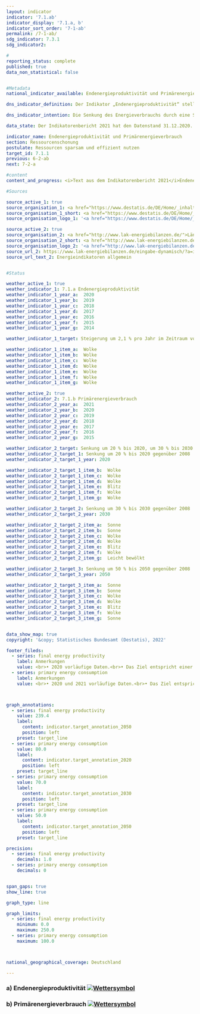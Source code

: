 ```yaml
---
layout: indicator    
indicator: '7.1.ab'    
indicator_display: '7.1.a, b'    
indicator_sort_order: '7-1-ab'    
permalink: /7-1-ab/    
sdg_indicator: 7.3.1    
sdg_indicator2:     

#
reporting_status: complete    
published: true    
data_non_statistical: false    


#Metadata    
national_indicator_available: Endenergieproduktivität und Primärenergieverbrauch    

dns_indicator_definition: Der Indikator „Endenergieproduktivität“ stellt die Entwicklung der Wertschöpfung je eingesetzter Einheit Endenergie dar. Der Begriff „Endenergie“ bezieht sich dabei auf den Teil der Energie, der energetisch als thermische oder elektrische Energie zur Herstellung von Gütern oder zur Nutzung in den privaten Haushalten zur Verfügung steht.<br><br>Der Indikator „Primärenergieverbrauch“ gibt an, wie viel Energie in einem Land einerseits in den Energiesektoren zur Umwandlung, sowie andererseits in der Produktion, den privaten Haushalten und im Verkehr verbraucht wurde.    

dns_indicator_intention: Die Senkung des Energieverbrauchs durch eine Steigerung der Energieeffizienz ist neben dem Ausbau erneuerbarer Energien die zweite tragende Säule der Energiewende. Ziel ist es mit möglichst wenig Energie, viel wirtschaftliche Leistung zu erreichen. Energieeinsparung schont Klima und Umwelt, trägt zur Verbesserung der Versorgungssicherheit und zur Wettbewerbsfähigkeit der Industrie bei.<br>Dem Energiekonzept der Bundesregierung zufolge soll die Endenergieproduktivität in den Jahren 2008 bis 2050 jährlich um 2,1&nbsp;% erhöht werden. Gleichzeitig soll sich der Primärenergieverbrauch bis 2020 um 20&nbsp;%, bis 2030 um 30&nbsp;% und bis 2050 um 50&nbsp;% gegenüber dem Jahr 2008 verringern.    

data_state: Der Indikatorenbericht 2021 hat den Datenstand 31.12.2020. Die Daten auf der DNS-Online Plattform werden regelmäßig aktualisiert, sodass online aktuellere Daten verfügbar sein können als im Indikatorenbericht 2021 veröffentlicht.    

indicator_name: Endenergieproduktivität und Primärenergieverbrauch    
section: Ressourcenschonung    
postulate: Ressourcen sparsam und effizient nutzen    
target_id: 7.1.1    
previous: 6-2-ab    
next: 7-2-a    

#content     
content_and_progress: <i>Text aus dem Indikatorenbericht 2021</i>Endenergie- und Primärenergieverbrauch sind direkt miteinander verbunden. Der Endenergieverbrauch ergibt sich aus dem Primärenergieverbrauch abzüglich der Summe aus Umwandlungs-, Fackel- und Leitungsverlusten sowie der statistischen Differenz.<br>Der Primärenergieverbrauch ist die Summe aus den im Inland gewonnenen Primärenergieträgern, Vorratsentnahmen und sämtlichen importierten Energieträgern abzüglich der Bevorratung, Energieexporte und Hochseebunkerungen. Wesentliche Grundlage für die Berechnung des Energieverbrauchs sind die Daten der Energiebilanzen der Arbeitsgemeinschaft Energiebilanzen (AGEB), welche um Daten aus weiteren Quellen ergänzt werden.<br>Die Endenergieproduktivität gibt an, wie hoch die Wertschöpfung je eingesetzter Einheit Endenergie ist. Sie stellt ein Maß für die Energieeffizienz bei der Herstellung von Gütern und im Energieeinsatz der privaten Haushalte dar. Einschätzungen zur Energieeffizienz in den Umwandlungsbereichen (Wirkungsgrad der Kraftwerke) oder in der Energieübertragung und -speicherung (Beseitigung von Leckagen, bessere Wärmedämmung usw.) lassen sich anhand des Indikators jedoch nicht direkt ableiten.<br>Die Endenergieproduktivität hat sich nach vorläufigen Ergebnissen im Zeitraum 2008 bis 2019 um 15,4&nbsp;% erhöht, was einem durchschnittlichen jährlichen Anstieg von rund 1,4&nbsp;% entspricht. Somit wird das Ziel eines jährlichen Anstieges von durchschnittlich 2,1&nbsp;% bis 2050 zum jetzigen Zeitpunkt noch nicht erreicht. Gegenüber dem Vorjahr ist die Energieproduktivität im Jahr 2019 um 0,6 Prozentpunkte gesunken.<br>Der Primärenergieverbrauch ist im Jahr 2019 gegenüber dem Vorjahr gesunken. Im gesamten Zeitraum von 2008 bis 2019 wurde der Primärenergieverbrauch nach vorläufigen Ergebnissen um 11,1&nbsp;% reduziert. Bei gleichbleibender Entwicklung wie in den vergangenen Jahren würde der Zielwert im Jahr 2020 somit nicht erreicht.    

#Sources    

source_active_1: true
source_organisation_1: <a href="https://www.destatis.de/DE/Home/_inhalt.html">Statistisches Bundesamt</a>
source_organisation_1_short: <a href="https://www.destatis.de/DE/Home/_inhalt.html">Statistisches Bundesamt (Destatis)</a>
source_organisation_logo_1: '<a href="https://www.destatis.de/DE/Home/_inhalt.html"><img src="https://g205sdgs.github.io/sdg-indicators/public/logos/destatis.png" alt="Statistisches Bundesamt" title=" Klicken Sie hier um zur Homepage der Organisation Statistisches Bundesamt zu gelangen." style="height:60px; width:148px; border: transparent"/></a>'

source_active_2: true
source_organisation_2: <a href="http://www.lak-energiebilanzen.de/">Länderarbeitskreis Energiebilanzen</a>
source_organisation_2_short: <a href="http://www.lak-energiebilanzen.de/">Länderarbeitskreis (LAK) Energiebilanzen</a>
source_organisation_logo_2: '<a href="http://www.lak-energiebilanzen.de/"><img src="https://g205sdgs.github.io/sdg-indicators/public/logos/lakeb.png" alt="Länderarbeitskreis Energiebilanzen" title=" Klicken Sie hier um zur Homepage der Organisation Länderarbeitskreis Energiebilanzen zu gelangen." style="height:60px; width:148px; border: transparent"/></a>'
source_url_2: https://www.lak-energiebilanzen.de/eingabe-dynamisch/?a=i100
source_url_text_2: Energieindikatoren allgemein


#Status    

weather_active_1: true
weather_indicator_1: 7.1.a Endenergieproduktivität
weather_indicator_1_year_a:  2020
weather_indicator_1_year_b:  2019
weather_indicator_1_year_c:  2018
weather_indicator_1_year_d:  2017
weather_indicator_1_year_e:  2016
weather_indicator_1_year_f:  2015
weather_indicator_1_year_g:  2014

weather_indicator_1_target: Steigerung um 2,1 % pro Jahr im Zeitraum von 2008 – 2050

weather_indicator_1_item_a:  Wolke
weather_indicator_1_item_b:  Wolke
weather_indicator_1_item_c:  Wolke
weather_indicator_1_item_d:  Wolke
weather_indicator_1_item_e:  Wolke
weather_indicator_1_item_f:  Wolke
weather_indicator_1_item_g:  Wolke

weather_active_2: true
weather_indicator_2: 7.1.b Primärenergieverbrauch
weather_indicator_2_year_a:  2021
weather_indicator_2_year_b:  2020
weather_indicator_2_year_c:  2019
weather_indicator_2_year_d:  2018
weather_indicator_2_year_e:  2017
weather_indicator_2_year_f:  2016
weather_indicator_2_year_g:  2015

weather_indicator_2_target: Senkung um 20 % bis 2020, um 30 % bis 2030 und um 50 % bis 2050 jeweils gegenüber 2008
weather_indicator_2_target_1: Senkung um 20 % bis 2020 gegenüber 2008
weather_indicator_2_target_1_year: 2020

weather_indicator_2_target_1_item_b:  Wolke
weather_indicator_2_target_1_item_c:  Wolke
weather_indicator_2_target_1_item_d:  Wolke
weather_indicator_2_target_1_item_e:  Blitz
weather_indicator_2_target_1_item_f:  Wolke
weather_indicator_2_target_1_item_g:  Wolke

weather_indicator_2_target_2: Senkung um 30 % bis 2030 gegenüber 2008
weather_indicator_2_target_2_year: 2030

weather_indicator_2_target_2_item_a:  Sonne
weather_indicator_2_target_2_item_b:  Sonne
weather_indicator_2_target_2_item_c:  Wolke
weather_indicator_2_target_2_item_d:  Wolke
weather_indicator_2_target_2_item_e:  Blitz
weather_indicator_2_target_2_item_f:  Wolke
weather_indicator_2_target_2_item_g:  Leicht bewölkt

weather_indicator_2_target_3: Senkung um 50 % bis 2050 gegenüber 2008
weather_indicator_2_target_3_year: 2050

weather_indicator_2_target_3_item_a:  Sonne
weather_indicator_2_target_3_item_b:  Sonne
weather_indicator_2_target_3_item_c:  Wolke
weather_indicator_2_target_3_item_d:  Wolke
weather_indicator_2_target_3_item_e:  Blitz
weather_indicator_2_target_3_item_f:  Wolke
weather_indicator_2_target_3_item_g:  Sonne


data_show_map: true    
copyright: '&copy; Statistisches Bundesamt (Destatis), 2022'    

footer_fileds:
  - series: final energy productivity
    label: Anmerkungen
    value: <br>• 2020 vorläufige Daten.<br>• Das Ziel entspricht einer Steigerung der Endenergieproduktivität um jährlich 2,1% gegenüber 2008 bis 2050 (Energiekonzept der Bundesregierung).
  - series: primary energy consumption
    label: Anmerkungen
    value: <br>• 2020 und 2021 vorläufige Daten.<br>• Das Ziel entspricht einer Senkung des Primärenergieverbrauchs um 20 % gegenüber 2008 bis 2020, um 30 % bis 2030 bzw. um 50 % gegenüber 2008 bis 2050 (Energiekonzept der Bundesregierung).    



graph_annotations:
  - series: final energy productivity
    value: 239.4
    label:
      content: indicator.target_annotation_2050
      position: left
    preset: target_line
  - series: primary energy consumption
    value: 80.0
    label:
      content: indicator.target_annotation_2020
      position: left
    preset: target_line
  - series: primary energy consumption
    value: 70.0
    label:
      content: indicator.target_annotation_2030
      position: left
    preset: target_line
  - series: primary energy consumption
    value: 50.0
    label:
      content: indicator.target_annotation_2050
      position: left
    preset: target_line    

precision:
  - series: final energy productivity
    decimals: 1.0
  - series: primary energy consumption
    decimals: 0


span_gaps: true    
show_line: true    

graph_type: line    

graph_limits:
  - series: final energy productivity
    minimum: 0.0
    maximum: 250.0
  - series: primary energy consumption
    maximum: 100.0    



national_geographical_coverage: Deutschland    

---
```

<div>
  <div class="my-header">
    <h3>a) Endenergieproduktivität
      <a href="https:/dnsTestEnvironment.github.io/dns-indicators/status"><img src="https://g205sdgs.github.io/sdg-indicators/public/Wettersymbole/Wolke.png" title="Text will follow soon" alt="Wettersymbol"/>
      </a>
    </h3>
  </div>
  <div class="my-header-note">
  </div>
</div>
<div>
  <div class="my-header">
    <h3>b) Primärenergieverbrauch
      <a href="https:/dnsTestEnvironment.github.io/dns-indicators/status"><img src="https://g205sdgs.github.io/sdg-indicators/public/Wettersymbole/Sonne.png" title="Text will follow soon" alt="Wettersymbol"/>
      </a>
    </h3>
  </div>
  <div class="my-header-note">
  </div>
</div>
